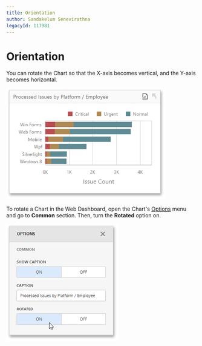 ```yaml
---
title: Orientation
author: Sandakelum Senevirathna
legacyId: 117981
---
```

# Orientation
You can rotate the Chart so that the X-axis becomes vertical, and the Y-axis becomes horizontal.

![wdd-chart-rotated](../../../../images/img125615.png)

To rotate a Chart in the Web Dashboard, open the Chart's [Options](../../ui-elements/dashboard-item-menu.md) menu and go to **Common** section. Then, turn the **Rotated** option on.

![wdd-chart-rotated-option](../../../../images/img125614.png)